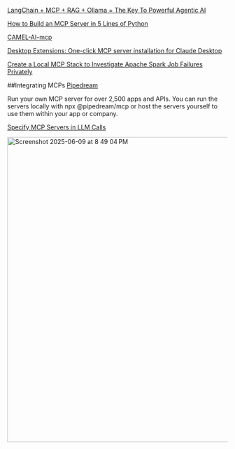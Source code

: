 [LangChain + MCP + RAG + Ollama = The Key To Powerful Agentic AI](https://gaodalie.substack.com/p/langchain-mcp-rag-ollama-the-key)

[How to Build an MCP Server in 5 Lines of Python](https://huggingface.co/blog/gradio-mcp)

[CAMEL-AI-mcp](https://www.camel-ai.org/blogs/camel-ai-agent-mcp-integration)

[Desktop Extensions: One-click MCP server installation for Claude Desktop](https://www.anthropic.com/engineering/desktop-extensions)

[Create a Local MCP Stack to Investigate Apache Spark Job Failures Privately](https://medium.com/@fatikir15/create-a-local-mcp-stack-to-investigate-apache-spark-job-failures-privately-9b5ece62ffad)


##Integrating MCPs
[Pipedream](https://mcp.pipedream.com/developers)

Run your own MCP server for over 2,500 apps and APIs. You can run the servers locally with npx @pipedream/mcp or host the servers yourself to use them within your app or company.


[Specify MCP Servers in LLM Calls](https://blog.dailydoseofds.com/p/specify-mcp-servers-in-llm-calls)

<img width="698" alt="Screenshot 2025-06-09 at 8 49 04 PM" src="https://github.com/user-attachments/assets/62b56ce1-a97b-40f1-b86c-9b9dccd11748" />
